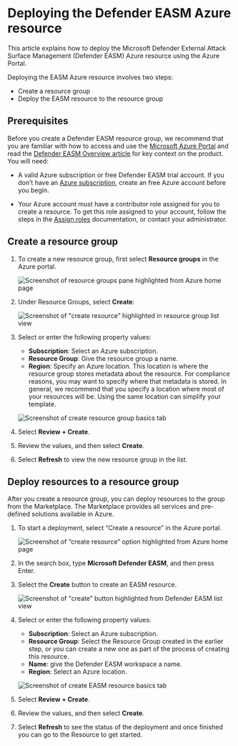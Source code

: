 # Deploying the Defender EASM Azure resource

This article explains how to deploy the Microsoft Defender External Attack Surface Management (Defender EASM) Azure resource using the Azure Portal.

Deploying the EASM Azure resource involves two steps:

- Create a resource group
- Deploy the EASM resource to the resource group

## Prerequisites

Before you create a Defender EASM resource group, we recommend that you are familiar with how to access and use the [Microsoft Azure Portal](https://ms.portal.azure.com/) and read the [Defender EASM Overview article](index.md) for key context on the product. You will need:

- A valid Azure subscription or free Defender EASM trial account. If you don’t have an [Azure subscription](/azure/guides/developer/azure-developer-guide#understanding-accounts-subscriptions-and-billing), create an free Azure account before you begin.

- Your Azure account must have a contributor role assigned for you to create a resource. To get this role assigned to your account, follow the steps in the [Assign roles](/azure/role-based-access-control/role-assignments-steps) documentation, or contact your administrator.

## Create a resource group

1. To create a new resource group, first select **Resource groups** in the Azure portal.

    ![Screenshot of resource groups pane highlighted from Azure home page](media/QuickStart-1.png)

2. Under Resource Groups, select **Create**:

    ![Screenshot of "create resource” highlighted in resource group list view](media/QuickStart-2.png)

3. Select or enter the following property values:

    - **Subscription**: Select an Azure subscription.
    - **Resource Group**: Give the resource group a name.
    - **Region**: Specify an Azure location. This location is where the resource group stores metadata about the resource. For compliance reasons, you may want to specify where that metadata is stored. In general, we recommend that you specify a location where most of your resources will be. Using the same location can simplify your template.

    ![Screenshot of create resource group basics tab](media/QuickStart-3.png)

4. Select **Review + Create**.

5. Review the values, and then select **Create**.

6. Select **Refresh** to view the new resource group in the list.

## Deploy resources to a resource group

After you create a resource group, you can deploy resources to the group from the Marketplace. The Marketplace provides all services and pre-defined solutions available in Azure.

1. To start a deployment, select “Create a resource” in the Azure portal.

    ![Screenshot of “create resource” option highlighted from Azure home page](media/QuickStart-4.png)

2. In the search box, type **Microsoft Defender EASM**, and then press Enter.

3. Select the **Create** button to create an EASM resource.

    ![Screenshot of "create” button highlighted from Defender EASM list view](media/QuickStart-5.png)

4. Select or enter the following property values:

    - **Subscription**: Select an Azure subscription.
    - **Resource Group**: Select the Resource Group created in the earlier step, or you can create a new one as part of the process of creating this resource.
    - **Name**: give the Defender EASM workspace a name.
    - **Region**: Select an Azure location.

    ![Screenshot of create EASM resource basics tab](media/QuickStart-6.png)

5. Select **Review + Create**.

6. Review the values, and then select **Create**.

7. Select **Refresh** to see the status of the deployment and once finished you can go to the Resource to get started.
